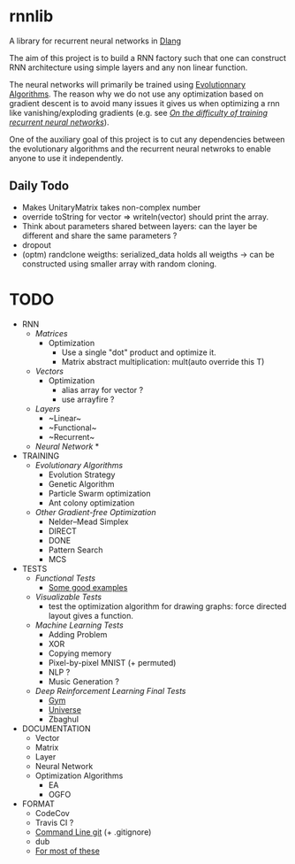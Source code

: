 # rnnlib
A library for recurrent neural networks in [Dlang](https://dlang.org/)

The aim of this project is to build a RNN factory such that one can construct
RNN architecture using simple layers and any non linear function.

The neural networks will primarily be trained using [Evolutionnary Algorithms](https://en.wikipedia.org/wiki/Evolutionary_algorithm).
The reason why we do not use any optimization based on gradient descent is to avoid many issues it gives us when optimizing
a rnn like vanishing/exploding gradients (e.g. see _[On the difficulty of training recurrent neural networks](http://www.jmlr.org/proceedings/papers/v28/pascanu13.pdf)_).

One of the auxiliary goal of this project is to cut any dependencies between the evolutionary algorithms
and the recurrent neural netwroks to enable anyone to use it independently.

## Daily Todo
* Makes UnitaryMatrix takes non-complex number
* override toString for vector => writeln(vector) should print the array.
* Think about parameters shared between layers: can the layer be different and share the same parameters ?
* dropout
* (optm) randclone weigths: serialized_data holds all weigths -> can be constructed using smaller array with random cloning.


# TODO
* RNN
  * _Matrices_
    * Optimization
      * Use a single "dot" product and optimize it.
      * Matrix abstract multiplication: mult(auto override this T)
  * _Vectors_
    * Optimization
      * alias array for vector ?
      * use arrayfire ? 
  * _Layers_
    * ~Linear~
    * ~Functional~
    * ~Recurrent~
  * _Neural Network_
    * 
* TRAINING
  * _Evolutionary Algorithms_
    * Evolution Strategy
    * Genetic Algorithm
    * Particle Swarm optimization
    * Ant colony optimization
  * _Other Gradient-free Optimization_
    * Nelder–Mead Simplex
    * DIRECT
    * DONE
    * Pattern Search
    * MCS
* TESTS
  * _Functional Tests_
    * [Some good examples](https://en.wikipedia.org/wiki/Test_functions_for_optimization)
  * _Visualizable Tests_
    * test the optimization algorithm for drawing graphs: force directed layout gives a function.
  * _Machine Learning Tests_
    * Adding Problem
    * XOR
    * Copying memory
    * Pixel-by-pixel MNIST (+ permuted)
    * NLP ?
    * Music Generation ?
  * _Deep Reinforcement Learning Final Tests_
    * [Gym](https://gym.openai.com/)
    * [Universe](https://github.com/openai/universe)
    * Zbaghul
* DOCUMENTATION
  * Vector
  * Matrix
  * Layer
  * Neural Network
  * Optimization Algorithms
    * EA
    * OGFO
* FORMAT
  * CodeCov
  * Travis CI ?
  * [Command Line git](https://git-scm.com/book/en/v2/Getting-Started-Installing-Git) (+ .gitignore)
  * dub
  * [For most of these](https://github.com/libmir/mir-algorithm)

